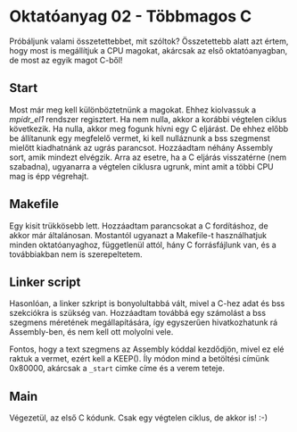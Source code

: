 Oktatóanyag 02 - Többmagos C
============================

Próbáljunk valami összetettebbet, mit szóltok? Összetettebb alatt azt értem, hogy most is megállítjuk a CPU magokat,
akárcsak az első oktatóanyagban, de most az egyik magot C-ből!

Start
-----

Most már meg kell különböztetnünk a magokat. Ehhez kiolvassuk a *mpidr_el1* rendszer regisztert. Ha nem nulla, akkor
a korábbi végtelen ciklus következik. Ha nulla, akkor meg fogunk hívni egy C eljárást. De ehhez előbb be állítanunk
egy megfelelő vermet, ki kell nulláznunk a bss szegmenst mielőtt kiadhatnánk az ugrás parancsot. Hozzáadtam néhány
Assembly sort, amik mindezt elvégzik. Arra az esetre, ha a C eljárás visszatérne (nem szabadna), ugyanarra a
végtelen ciklusra ugrunk, mint amit a többi CPU mag is épp végrehajt.

Makefile
--------

Egy kisit trükkösebb lett. Hozzáadtam parancsokat a C fordításhoz, de akkor már általánosan. Mostantól ugyanazt
a Makefile-t használhatjuk minden oktatóanyaghoz, függetlenül attól, hány C forrásfájlunk van, és a továbbiakban
nem is szerepeltetem.

Linker script
-------------

Hasonlóan, a linker szkript is bonyolultabbá vált, mivel a C-hez adat és bss szekciókra is szükség van. Hozzáadtam
továbbá egy számolást a bss szegmens méretének megállapítására, így egyszerűen hivatkozhatunk rá Assembly-ben, és
nem kell ott molyolni vele.
 
Fontos, hogy a text szegmens az Assembly kóddal kezdődjön, mivel ez elé raktuk a vermet, ezért kell a KEEP().
Íly módon mind a betöltési címünk 0x80000, akárcsak a `_start` cimke címe és a verem teteje.

Main
----

Végezetül, az első C kódunk. Csak egy végtelen ciklus, de akkor is! :-)
